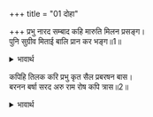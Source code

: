 +++
title = "01 दोहा"

+++
प्रभु नारद सम्बाद कहि मारुति मिलन प्रसङ्ग।  
पुनि सुग्रीव मिताई बालि प्रान कर भङ्ग॥1॥  

<details><summary>भावार्थ</summary>

प्रभु और नारदजी का संवाद और मारुति के मिलने का प्रसङ्ग कहकर फिर सुग्रीव से मित्रता और बालि के प्राणनाश का वर्णन किया॥1॥  
</details>

कपिहि तिलक करि प्रभु कृत सैल प्रबरषन बास।  
बरनन बर्षा सरद अरु राम रोष कपि त्रास॥2॥  

<details><summary>भावार्थ</summary>

सुग्रीव का राजतिलक करके प्रभु ने प्रवर्षण पर्वत पर निवास किया, वह तथा वर्षा और शरद् का वर्णन, श्री रामजी का सुग्रीव पर रोष और सुग्रीव का भय आदि प्रसङ्ग कहे॥2॥  
</details>



